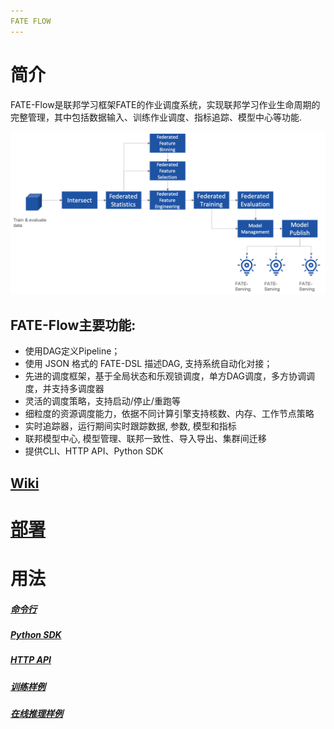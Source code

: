 ```yaml
---
FATE FLOW
---
```


简介
====

FATE-Flow是联邦学习框架FATE的作业调度系统，实现联邦学习作业生命周期的完整管理，其中包括数据输入、训练作业调度、指标追踪、模型中心等功能.

![FATE-Flow联邦学习Pipeline](images/federated_learning_pipeline.png)

FATE-Flow主要功能:
------------------

-   使用DAG定义Pipeline；
-   使用 JSON 格式的 FATE-DSL 描述DAG, 支持系统自动化对接；
-   先进的调度框架，基于全局状态和乐观锁调度，单方DAG调度，多方协调调度，并支持多调度器
-   灵活的调度策略，支持启动/停止/重跑等
-   细粒度的资源调度能力，依据不同计算引擎支持核数、内存、工作节点策略
-   实时追踪器，运行期间实时跟踪数据, 参数, 模型和指标
-   联邦模型中心, 模型管理、联邦一致性、导入导出、集群间迁移
-   提供CLI、HTTP API、Python SDK

[Wiki](https://github.com/FederatedAI/FATE-Flow/wiki)
------------

[部署](../../README_zh.md)
====

用法
====

##### [命令行](../fate_client/flow_client/README_zh.rst)

##### [Python SDK](../fate_client/flow_sdk/README_zh.rst)

##### [HTTP API](doc/fate_flow_http_api.rst)

##### [训练样例](examples/README_zh.rst)

##### [在线推理样例](../../doc/model_publish_with_serving_guide_zh.md)